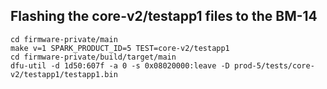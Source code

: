## Flashing the core-v2/testapp1 files to the BM-14

```
cd firmware-private/main
make v=1 SPARK_PRODUCT_ID=5 TEST=core-v2/testapp1
cd firmware-private/build/target/main
dfu-util -d 1d50:607f -a 0 -s 0x08020000:leave -D prod-5/tests/core-v2/testapp1/testapp1.bin
```


